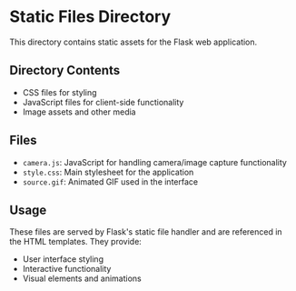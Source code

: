 # Static Files Directory

This directory contains static assets for the Flask web application.

## Directory Contents

- CSS files for styling
- JavaScript files for client-side functionality
- Image assets and other media

## Files

- `camera.js`: JavaScript for handling camera/image capture functionality
- `style.css`: Main stylesheet for the application
- `source.gif`: Animated GIF used in the interface

## Usage

These files are served by Flask's static file handler and are referenced in the HTML templates. They provide:

- User interface styling
- Interactive functionality
- Visual elements and animations
